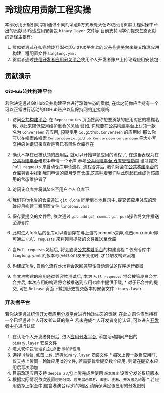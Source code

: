 # 玲珑应用贡献工程实操
本部分用于指引同学们通过不同的渠道&方式来提交在玲珑应用贡献工程实操中产出的贡献,即玲珑应用安装包 `binary.layer` 文件等
目前支持同学们提交生态贡献的途径主要有:

1. 贡献者通过在如意玲珑开源社区GitHub平台上的[公共构建平台](https://github.com/linglongdev)来提交玲珑应用构建工程配置文件 `linglong.yaml`
2. 贡献者通过[统信开发者应用分发平台](https://www.chinauos.com/partner/distribute)使用个人开发者账户上传玲珑应用安装包

## 贡献演示
### GitHub公共构建平台
若你决定通过GitHub公共构建平台进行玲珑生态的贡献, 在此之前你应当持有一个可以正常进行活动的GitHub账户以及保持网络连接顺畅.

1. 访问[公共构建平台](https://github.com/linglongdev), 在 `Repositories` 页面搜索你想要贡献的应用对应的模糊名称, 以此来降低应用维护重叠的风险
譬如, 你想要在[公共构建平台](https://github.com/linglongdev)上认领一款名为 `Converseen` 的应用, 预期使用 `io.github.Converseen` 的应用id.
那么你可以在搜索处搜索 `Converseen` `io.github.Converseen` `converseen` 等大小写交换的关键词来查看是否已有同名仓库存在

2. 确认不存在已被认领的应用后, 就可以开始申领应用的流程了, 在这里表现为在[公共构建平台](https://github.com/linglongdev)组织中申请一个仓库
参考[公共构建平台 仓库管理指导](https://github.com/linglongdev/Repository-Manager) 通过提交 `Pull requests` 来启动仓库申请流程.
流程合并后, 我们将会在[公共构建平台](https://github.com/linglongdev)的仓库列表中找到我们申请的应用专有仓库,这意味着我们从此刻起已经成为该应用的常态维护者了

3. 访问该仓库并将其fork至用户个人仓库下

4. 我们将fork后的仓库通过 `git clone` 同步到本地目录中, 提交该应用对应的玲珑应用构建工程配置文件 `linglong.yaml`

5. 保存要提交的文件后, 依次通过 `git add` `git commit` `git push`操作将文件推送至源仓库

6. 此时进入fork后的仓库可以看到存在与上游的commits差异,点击contribute即可通过 `Pull requests` 来将刚刚提及的文件推送至仓库

7. 当`Pull requests`发起后, 将会触发[公共构建平台](https://github.com/linglongdev)的构建流程
\* 仅有仓库中 `linglong.yaml` 的版本号(version)发生变化时, 才会触发构建流程

8. 构建成功后, 自动化流程cicd将会返回兼容性自动测试的程序运行截图

9. 当本次构建的应用通过兼容性测试后, 本次 `Pull requests` 将会被管理员合并. 合并后, 本次应用的构建将会被推送到应用仓库中提供下载,
\* 对于已合并的提交, 可在 `Release` 页面下载到历史提交版本的安装文件 `binary.layer`.

### 开发者平台
若你决定通过[统信开发者应用分发平台](https://www.chinauos.com/partner/distribute)进行玲珑生态的贡献, 在此之前你应当持有一个已经通过个人开发者认证的账户
若未完成个人开发者身份认证, 可以进入[开发者中心](https://identity.chinauos.com/main/index)进行认证

1. 在认证个人开发者身份后, 进入[应用分发平台](https://appstore-dev.uniontech.com/#/index), 添加活动期间产出的 `binary.layer` 安装文件
2. 进入软件包管理页面,点击 `添加新应用`
3. 选择 `玲珑包` ,点击 `上传`, 选择`binary.layer` 安装文件
\* 每次上传一款新应用时, 仅支持上传同一玲珑应用id的文件, 若需要新增提交数个应用, 则请在提交本应用后再次添加
4. 目前玲珑应用支持 `deepin 23`,包上传完成后使用 `版本管理` 设置分发的系统版本
5. 根据实际情况依次设置`应用分类`、`应用展示素材`、`截图`、`图标`、`开发者名称`等
\* 若应用选择上架至中国(含港澳台)以外的地区,请确保满足该应用的分发限制
